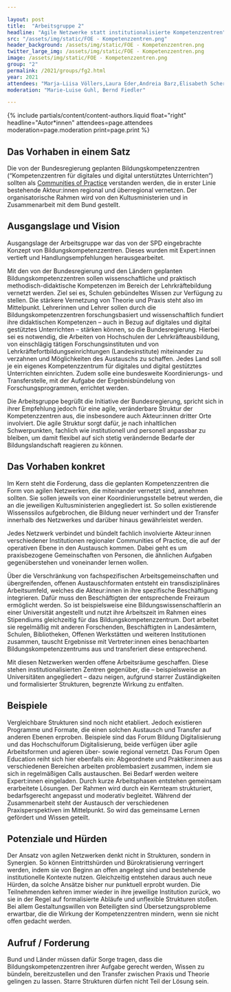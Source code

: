 ```yaml
---

layout: post
title:  "Arbeitsgruppe 2"
headline: "Agile Netzwerke statt institutionalisierte Kompetenzzentren"
src: "/assets/img/static/FOE - Kompetenzzentren.png"
header_background: /assets/img/static/FOE - Kompetenzzentren.png
twitter_large_img: /assets/img/static/FOE - Kompetenzzentren.png
image: /assets/img/static/FOE - Kompetenzzentren.png
group: "2"
permalink: /2021/groups/fg2.html
year: 2021
attendees: "Marja-Liisa Völlers,Laura Eder,Andreia Barz,Elisabeth Scherer,Ines Bieler,Julia Kleeberger,Mandy Schütze,Patric Matzke,Ronny Röwert,Sylke Hofmann,Sylvia Gossani"
moderation: "Marie-Luise Guhl, Bernd Fiedler"

---
```


{% include partials/content/content-authors.liquid float="right" headline="Autor*innen" attendees=page.attendees moderation=page.moderation print=page.print %}

## Das Vorhaben in einem Satz

Die von der Bundesregierung geplanten Bildungskompetenzzentren (“Kompetenzzentren für digitales und digital unterstütztes Unterrichten“) sollten als [Communities of Practice](https://de.wikipedia.org/wiki/Community_of_Practice) verstanden werden, die in erster Linie bestehende Akteur:innen regional und überregional vernetzen. Der organisatorische Rahmen wird von den Kultusministerien und in Zusammenarbeit mit dem Bund gestellt.


## Ausgangslage und Vision

Ausgangslage der Arbeitsgruppe war das von der SPD eingebrachte Konzept von Bildungskompetenzzentren. Dieses wurden mit Expert:innen vertieft und Handlungsempfehlungen herausgearbeitet.

Mit den von der Bundesregierung und den Ländern geplanten Bildungskompetenzzentren sollen wissenschaftliche und praktisch methodisch-didaktische Kompetenzen im Bereich der Lehrkräftebildung vernetzt werden. Ziel sei es, Schulen gebündeltes Wissen zur Verfügung zu stellen. Die stärkere Vernetzung von Theorie und Praxis steht also im Mittelpunkt. Lehrerinnen und Lehrer sollen durch die Bildungskompetenzzentren forschungsbasiert und wissenschaftlich fundiert ihre didaktischen Kompetenzen – auch in Bezug auf digitales und digital gestütztes Unterrichten – stärken können, so die Bundesregierung. Hierbei sei es notwendig, die Arbeiten von Hochschulen der Lehrkräfteausbildung, von einschlägig tätigen Forschungsinstituten und von Lehrkräftefortbildungseinrichtungen (Landesinstitute) miteinander zu verzahnen und Möglichkeiten des Austauschs zu schaffen. Jedes Land soll je ein eigenes Kompetenzzentrum für digitales und digital gestütztes Unterrichten einrichten. Zudem solle eine bundesweite Koordinierungs- und Transferstelle, mit der Aufgabe der Ergebnisbündelung von Forschungsprogrammen, errichtet werden.

Die Arbeitsgruppe begrüßt die Initiative der Bundesregierung, spricht sich in ihrer Empfehlung jedoch für eine agile, veränderbare Struktur der Kompetenzzentren aus, die insbesondere auch Akteur:innen dritter Orte involviert. Die agile Struktur sorgt dafür, je nach inhaltlichen Schwerpunkten, fachlich wie institutionell und personell anpassbar zu bleiben, um damit flexibel auf sich stetig verändernde Bedarfe der Bildungslandschaft reagieren zu können.


## Das Vorhaben konkret

Im Kern steht die Forderung, dass die geplanten Kompetenzzentren die Form von agilen Netzwerken, die miteinander vernetzt sind, annehmen sollten. Sie sollen jeweils von einer Koordinierungsstelle betreut werden, die an die jeweiligen Kultusministerien angegliedert ist. So sollen existierende Wissenssilos aufgebrochen, die Bildung neuer verhindert und der Transfer innerhalb des Netzwerkes und darüber hinaus gewährleistet werden.

Jedes Netzwerk verbindet und bündelt fachlich involvierte Akteur:innen verschiedener Institutionen regionaler Communities of Practice, die auf der operativen Ebene in den Austausch kommen. Dabei geht es um praxisbezogene Gemeinschaften von Personen, die ähnlichen Aufgaben gegenüberstehen und voneinander lernen wollen.

Über die Verschränkung von fachspezifischen Arbeitsgemeinschaften und übergreifenden, offenen Austauschformaten entsteht ein transdisziplinäres Arbeitsumfeld, welches die Akteur:innen in ihre spezifische Beschäftigung integrieren. Dafür muss den Beschäftigten der entsprechende Freiraum ermöglicht werden. So ist beispielsweise eine Bildungswissenschaftlerin an einer Universität angestellt und nutzt ihre Arbeitszeit im Rahmen eines Stipendiums gleichzeitig für das Bildungskompetenzzentrum. Dort arbeitet sie regelmäßig mit anderen Forschenden, Beschäftigten in Landesämtern, Schulen, Bibliotheken, Offenen Werkstätten und weiteren Institutionen zusammen, tauscht Ergebnisse mit Vertreter:innen eines benachbarten Bildungskompetenzzentrums aus und transferiert diese entsprechend.

Mit diesen Netzwerken werden offene Arbeitsräume geschaffen. Diese stehen institutionalisierten Zentren gegenüber, die – beispielsweise an Universitäten angegliedert – dazu neigen, aufgrund starrer Zuständigkeiten und formalisierter Strukturen, begrenzte Wirkung zu entfalten.


## Beispiele

Vergleichbare Strukturen sind noch nicht etabliert. Jedoch existieren Programme und Formate, die einen solchen Austausch und Transfer auf anderen Ebenen erproben. Beispiele sind das Forum Bildung Digitalisierung und das Hochschulforum Digitalisierung, beide verfügen über agile Arbeitsformen und agieren über- sowie regional vernetzt. Das Forum Open Education reiht sich hier ebenfalls ein: Abgeordnete und Praktiker:innen aus verschiedenen Bereichen arbeiten problembasiert zusammen, indem sie sich in regelmäßigen Calls austauschen. Bei Bedarf werden weitere Expert:innen eingeladen. Durch kurze Arbeitsphasen entstehen gemeinsam erarbeitete Lösungen. Der Rahmen wird durch ein Kernteam strukturiert, bedarfsgerecht angepasst und moderativ begleitet. Während der Zusammenarbeit steht der Austausch der verschiedenen Praxisperspektiven im Mittelpunkt. So wird das gemeinsame Lernen gefördert und Wissen geteilt.

## Potenziale und Hürden

Der Ansatz von agilen Netzwerken denkt nicht in Strukturen, sondern in Synergien. So können Eintrittshürden und Bürokratisierung verringert werden, indem sie von Beginn an offen angelegt sind und bestehende institutionelle Kontexte nutzen. Gleichzeitig entstehen daraus auch neue Hürden, da solche Ansätze bisher nur punktuell erprobt wurden. Die Teilnehmenden kehren immer wieder in ihre jeweilige Institution zurück, wo sie in der Regel auf formalisierte Abläufe und unflexible Strukturen stoßen. Bei allem Gestaltungswillen von Beteiligten sind Übersetzungsprobleme erwartbar, die die Wirkung der Kompetenzzentren mindern, wenn sie nicht offen gedacht werden.


## Aufruf / Forderung

Bund und Länder müssen dafür Sorge tragen, dass die Bildungskompetenzzentren ihrer Aufgabe gerecht werden, Wissen zu bündeln, bereitzustellen und den Transfer zwischen Praxis und Theorie gelingen zu lassen. Starre Strukturen dürfen nicht Teil der Lösung sein. 